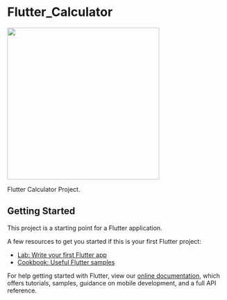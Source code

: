 # Flutter_Calculator
<img src="https://user-images.githubusercontent.com/73152930/99977367-8ac8ef00-2dca-11eb-9f7e-359a875f4b7b.png" width="350">


Flutter Calculator Project.

## Getting Started

This project is a starting point for a Flutter application.

A few resources to get you started if this is your first Flutter project:

- [Lab: Write your first Flutter app](https://flutter.dev/docs/get-started/codelab)
- [Cookbook: Useful Flutter samples](https://flutter.dev/docs/cookbook)

For help getting started with Flutter, view our
[online documentation](https://flutter.dev/docs), which offers tutorials,
samples, guidance on mobile development, and a full API reference.
